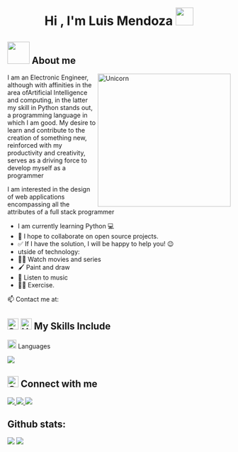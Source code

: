 <h1 align="center">Hi , I'm Luis Mendoza <img src="https://user-images.githubusercontent.com/74038190/216120986-f2752ca9-fe82-4aa3-befe-0a58db010d85.png" width="40"></h1>


## <picture><img src = "https://github.com/7oSkaaa/7oSkaaa/blob/main/Images/about_me.gif?raw=true" width = 50px></picture> About me

<img align="right" width=300px alt="Unicorn" src="https://user-images.githubusercontent.com/74038190/219923809-b86dc415-a0c2-4a38-bc88-ad6cf06395a8.gif" />

I am an Electronic Engineer, although with affinities in the area of ​​Artificial Intelligence and computing, in the latter my skill in Python stands out, a programming language in which I am good. My desire to learn and contribute to the creation of something new, reinforced with my productivity and creativity, serves as a driving force to develop myself as a programmer

I am interested in the design of web applications encompassing all the attributes of a full stack programmer
- I am currently learning Python 💻
- 👯 I hope to collaborate on open source projects.
- ✅ If I have the solution, I will be happy to help you! 😉
- utside of technology:
- 🍿🎦 Watch movies and series
- 🖌️ Paint and draw
- 🎵 Listen to music
- 💪🏼 Exercise.

📫 Contact me at:

## <img src="https://raw.githubusercontent.com/Tarikul-Islam-Anik/Animated-Fluent-Emojis/master/Emojis/Smilies/Smiling%20Face%20with%20Sunglasses.png" alt="Smiling Face with Sunglasses" width="25" height="25" /> <img src="https://raw.githubusercontent.com/Tarikul-Islam-Anik/Animated-Fluent-Emojis/master/Emojis/Objects/Hammer%20and%20Wrench.png" alt="Hammer and Wrench" width="25" height="25"/> My Skills Include

<img src="https://raw.githubusercontent.com/Tarikul-Islam-Anik/Animated-Fluent-Emojis/master/Emojis/Hand%20gestures/Backhand%20Index%20Pointing%20Right%20Light%20Skin%20Tone.png" alt="Backhand Index Pointing Right Light Skin Tone" width="20" height="20" /> Languages </h4>
<span> 

  <img src="https://img.shields.io/badge/python-3670A0?style=for-the-badge&logo=python&logoColor=ffdd54">
</span>

## <img src="https://raw.githubusercontent.com/Tarikul-Islam-Anik/Animated-Fluent-Emojis/master/Emojis/Travel%20and%20places/Globe%20Showing%20Americas.png" alt="Globe Showing Americas" width="25" height="25"/> Connect with me

<a href="https://www.instagram.com/lemlz2007?igsh=MnNqNHdybjM4YXlh&utm_source=qr">
  <img src="https://img.shields.io/badge/Instagram-%23E4405F.svg?style=for-the-badge&logo=Instagram&logoColor=white"> 
</a>
<a href="https://www.linkedin.com/in/luis-mendoza-5775a7290?utm_source=share&utm_campaign=share_via&utm_content=profile&utm_medium=ios_app">
  <img src="https://img.shields.io/badge/linkedin-%230077B5.svg?style=for-the-badge&logo=linkedin&logoColor=white"> 
</a>
<a href="https://wa.me/584128800749">
  <img src="https://img.shields.io/badge/WhatsApp-25D366?style=for-the-badge&logo=whatsapp&logoColor=white">
</a>

<h2>Github stats:</h2> 

[![](https://github-readme-stats.vercel.app/api?username=Mdzluis&show_icons=true&theme=tokyonight&hide_border=true&locale=en)](https://github.com/Mdzluis)
[![](https://github-readme-streak-stats.herokuapp.com/?user=Mdzluis&theme=material-palenight)](https://github.com/Mdzluis)
</div>



